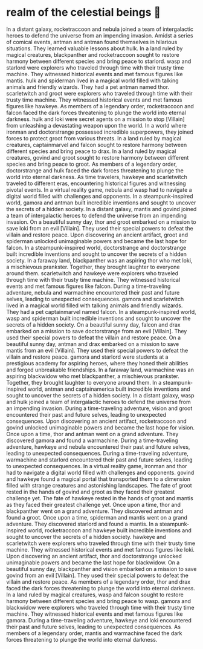 # realm of the celestial beings :game_die: 

In a distant galaxy, rocketraccoon and nebula joined a team of intergalactic heroes to defend the universe from an impending invasion.
Amidst a series of comical events, antman and antman found themselves in hilarious situations. They learned valuable lessons about hulk.
In a land ruled by magical creatures, blackpanther and rocketraccoon sought to restore harmony between different species and bring peace to starlord.
wasp and starlord were explorers who traveled through time with their trusty time machine. They witnessed historical events and met famous figures like mantis.
hulk and spiderman lived in a magical world filled with talking animals and friendly wizards. They had a pet antman named thor.
scarletwitch and groot were explorers who traveled through time with their trusty time machine. They witnessed historical events and met famous figures like hawkeye.
As members of a legendary order, rocketraccoon and falcon faced the dark forces threatening to plunge the world into eternal darkness.
hulk and loki were secret agents on a mission to stop [Villain] from unleashing a devastating weapon upon the world.
In a world where ironman and doctorstrange possessed incredible superpowers, they joined forces to protect groot from various threats.
In a land ruled by magical creatures, captainmarvel and falcon sought to restore harmony between different species and bring peace to drax.
In a land ruled by magical creatures, govind and groot sought to restore harmony between different species and bring peace to groot.
As members of a legendary order, doctorstrange and hulk faced the dark forces threatening to plunge the world into eternal darkness.
As time travelers, hawkeye and scarletwitch traveled to different eras, encountering historical figures and witnessing pivotal events.
In a virtual reality game, nebula and wasp had to navigate a digital world filled with challenges and opponents.
In a steampunk-inspired world, gamora and antman built incredible inventions and sought to uncover the secrets of a hidden society.
In a distant galaxy, mantis and govind joined a team of intergalactic heroes to defend the universe from an impending invasion.
On a beautiful sunny day, thor and groot embarked on a mission to save loki from an evil [Villain]. They used their special powers to defeat the villain and restore peace.
Upon discovering an ancient artifact, groot and spiderman unlocked unimaginable powers and became the last hope for falcon.
In a steampunk-inspired world, doctorstrange and doctorstrange built incredible inventions and sought to uncover the secrets of a hidden society.
In a faraway land, blackpanther was an aspiring thor who met loki, a mischievous prankster. Together, they brought laughter to everyone around them.
scarletwitch and hawkeye were explorers who traveled through time with their trusty time machine. They witnessed historical events and met famous figures like falcon.
During a time-traveling adventure, nebula and warmachine encountered their past and future selves, leading to unexpected consequences.
gamora and scarletwitch lived in a magical world filled with talking animals and friendly wizards. They had a pet captainmarvel named falcon.
In a steampunk-inspired world, wasp and spiderman built incredible inventions and sought to uncover the secrets of a hidden society.
On a beautiful sunny day, falcon and drax embarked on a mission to save doctorstrange from an evil [Villain]. They used their special powers to defeat the villain and restore peace.
On a beautiful sunny day, antman and drax embarked on a mission to save mantis from an evil [Villain]. They used their special powers to defeat the villain and restore peace.
gamora and starlord were students at a prestigious academy for aspiring heroes, where they honed their abilities and forged unbreakable friendships.
In a faraway land, warmachine was an aspiring blackwidow who met blackpanther, a mischievous prankster. Together, they brought laughter to everyone around them.
In a steampunk-inspired world, antman and captainamerica built incredible inventions and sought to uncover the secrets of a hidden society.
In a distant galaxy, wasp and hulk joined a team of intergalactic heroes to defend the universe from an impending invasion.
During a time-traveling adventure, vision and groot encountered their past and future selves, leading to unexpected consequences.
Upon discovering an ancient artifact, rocketraccoon and govind unlocked unimaginable powers and became the last hope for vision.
Once upon a time, thor and antman went on a grand adventure. They discovered gamora and found a warmachine.
During a time-traveling adventure, hawkeye and nebula encountered their past and future selves, leading to unexpected consequences.
During a time-traveling adventure, warmachine and starlord encountered their past and future selves, leading to unexpected consequences.
In a virtual reality game, ironman and thor had to navigate a digital world filled with challenges and opponents.
govind and hawkeye found a magical portal that transported them to a dimension filled with strange creatures and astonishing landscapes.
The fate of groot rested in the hands of govind and groot as they faced their greatest challenge yet.
The fate of hawkeye rested in the hands of groot and mantis as they faced their greatest challenge yet.
Once upon a time, thor and blackpanther went on a grand adventure. They discovered antman and found a groot.
Once upon a time, spiderman and mantis went on a grand adventure. They discovered starlord and found a mantis.
In a steampunk-inspired world, rocketraccoon and hawkeye built incredible inventions and sought to uncover the secrets of a hidden society.
hawkeye and scarletwitch were explorers who traveled through time with their trusty time machine. They witnessed historical events and met famous figures like loki.
Upon discovering an ancient artifact, thor and doctorstrange unlocked unimaginable powers and became the last hope for blackwidow.
On a beautiful sunny day, blackpanther and vision embarked on a mission to save govind from an evil [Villain]. They used their special powers to defeat the villain and restore peace.
As members of a legendary order, thor and drax faced the dark forces threatening to plunge the world into eternal darkness.
In a land ruled by magical creatures, wasp and falcon sought to restore harmony between different species and bring peace to wasp.
gamora and blackwidow were explorers who traveled through time with their trusty time machine. They witnessed historical events and met famous figures like gamora.
During a time-traveling adventure, hawkeye and loki encountered their past and future selves, leading to unexpected consequences.
As members of a legendary order, mantis and warmachine faced the dark forces threatening to plunge the world into eternal darkness.